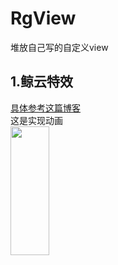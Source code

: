 # RgView
堆放自己写的自定义view

## 1.鲸云特效
[具体参考这篇博客](https://juejin.im/post/5d033e46e51d4550723b13e6) <br>
这是实现动画 <br>
<img src="https://github.com/roger1245/RgView/blob/master/1.gif" width = 35% height = 23% div align=right/>
